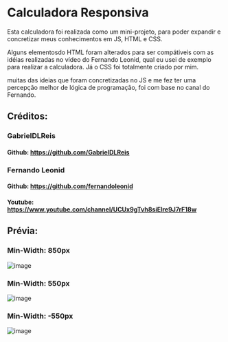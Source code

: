 # Calculadora Responsiva

Esta calculadora foi realizada como um mini-projeto, para poder expandir e concretizar meus conhecimentos em JS, HTML e CSS.

Alguns elementosdo HTML foram alterados para ser compátiveis com as idéias realizadas no vídeo do Fernando Leonid, qual eu usei de exemplo para realizar a calculadora. Já o CSS foi totalmente criado por mim.

muitas das ideias que foram concretizadas no JS e me fez ter uma percepção melhor de lógica de programação, foi com base no canal do Fernando.

## Créditos:
### GabrielDLReis

#### Github: https://github.com/GabrielDLReis

### Fernando Leonid
#### Github: https://github.com/fernandoleonid
#### Youtube: https://www.youtube.com/channel/UCUx9gTvh8siElre9J7rF18w


## Prévia:

### Min-Width: 850px

![image](https://user-images.githubusercontent.com/52906139/163446088-7fd7a5bc-8919-4391-a31a-e9c4c7bd4e79.png)


### Min-Width: 550px

![image](https://user-images.githubusercontent.com/52906139/163446576-27a8d58e-4ef4-41cf-8480-7b0c94852b2f.png)

### Min-Width: -550px

![image](https://user-images.githubusercontent.com/52906139/163447191-d4bc9136-fdf4-4774-8284-3583c9aa02ed.png)


